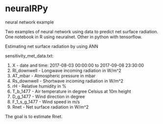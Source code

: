 # neuralRPy
neural network example 


Two examples of neural network using data to predict net surface radiation.
One notebook in R using neuralnet. Other in python with tensorflow.


Estimating net surface radiation by using ANN

sensitivity_met_data.txt:
1. X - date and time: 2017-08-03 00:00:00 to 2017-09-08 23:30:00
2. Rl_downwell - Longwave incoming radiation in W/m^2
3. AT_mbar - Atmospheric pressure in mbar
4. Rs_downwell - Shortwave incoming radiation in W/m^2
5. rH - Relative humidity in %
6. T_b_1477 - Air temperature in degree Celsius at 10m height
7. D_g_1477 - Wind direction in degree
8. F_1_s_g_1477 - Wind speed in m/s
9. Rnet - Net surface radiation in W/m^2


The goal is to estimate Rnet. 
